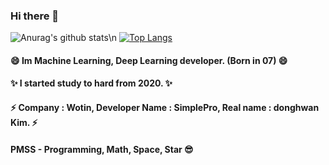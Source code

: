 ### Hi there 👋
![Anurag's github stats](https://github-readme-stats.vercel.app/api?username=wotin&hide=contribs,prs&show_icons=true)\n
[![Top Langs](https://github-readme-stats.vercel.app/api/top-langs/?username=wotin)](https://github.com/anuraghazra/github-readme-stats)

#### 😄 Im Machine Learning, Deep Learning developer. (Born in 07) 😄
#### ✨ I started study to hard from 2020. ✨
#### ⚡ Company : Wotin, Developer Name : SimplePro, Real name : donghwan Kim. ⚡ 
#### PMSS - Programming, Math, Space, Star 😎


<!--
**Wotin/Wotin** is a ✨ _special_ ✨ repository because its `README.md` (this file) appears on your GitHub profile.

Here are some ideas to get you started:

- 🔭 I’m currently working on ...
- 🌱 I’m currently learning ...
- 👯 I’m looking to collaborate on ...
- 🤔 I’m looking for help with ...
- 💬 Ask me about ...
- 📫 How to reach me: ...
- 😄 Pronouns: ...
- ⚡ Fun fact: ...
-->
